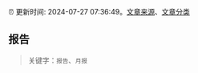 :alarm_clock: 更新时间: 2024-07-27 07:36:49。[文章来源](/README.md)、[文章分类](/TAGS.md)

## 报告


> 关键字：`报告`、`月报`



